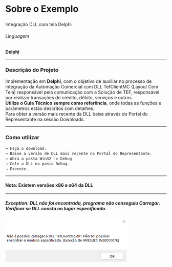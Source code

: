 <h1 font-family: "Arial">Sobre o Exemplo</h1>

### 

Integração DLL com tela Delphi

###### Linguagem 
**Delphi**


<hr>

### Descrição do Projeto 

Implementação em **Delphi**, com o objetivo de auxiliar no processo de integração da Automação Comercial com DLL TefClientMC (Layout Com Tela) responsável pela comunicação com a Solução de TEF, responsável por realizar transações de crédito, débito, serviços e outros. \
<b>Utilize o Guia Técnico sempre como referência</b>, onde todas as funções e parâmetros estão descritos com detalhes. \
Para obter a versão mais recente da DLL baixe através do Portal do Representante na sessão Downloads.

<hr>

### Como utilizar 
````
→ Faça o download.  
→ Baixe a versão de DLL mais recente no Portal do Representante. 
→ Abra a pasta Win32 -> Debug 
→ Cole a DLL na pasta Debug.
→ Execute.
````
<hr>

<h4> <b> Nota: Existem versões x86 e x64 da DLL</b> </h4>

<hr>

<h5> <b> Exception: DLL não foi encontrada, programa não conseguiu Carregar. Verificar se DLL consta no lugar especificado.</b> </h5>

![](./exception.png)
